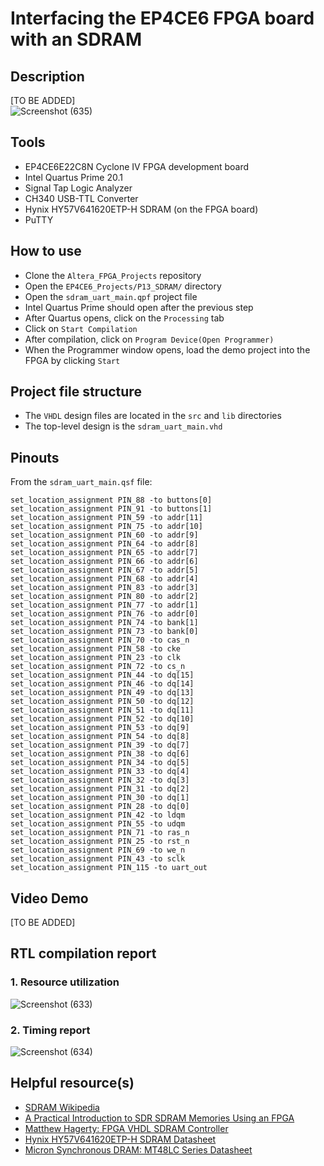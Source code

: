 # Interfacing the EP4CE6 FPGA board with an SDRAM
 
## Description    
[TO BE ADDED]  
![Screenshot (635)](https://github.com/user-attachments/assets/d2ff5056-06fe-4801-97c6-8372c032a13a)  

## Tools  
- EP4CE6E22C8N Cyclone IV FPGA development board
- Intel Quartus Prime 20.1
- Signal Tap Logic Analyzer 
- CH340 USB-TTL Converter
- Hynix HY57V641620ETP-H SDRAM (on the FPGA board)
- PuTTY

## How to use  
- Clone the ``Altera_FPGA_Projects`` repository  
- Open the ``EP4CE6_Projects/P13_SDRAM/`` directory  
- Open the ``sdram_uart_main.qpf`` project file  
- Intel Quartus Prime should open after the previous step  
- After Quartus opens, click on the ``Processing`` tab  
- Click on ``Start Compilation``  
- After compilation, click on ``Program Device(Open Programmer)``  
- When the Programmer window opens, load the demo project into the FPGA by clicking ``Start`` 

## Project file structure  
- The ``VHDL`` design files are located in the ``src`` and ``lib`` directories  
- The top-level design is the ``sdram_uart_main.vhd``  

## Pinouts   
From the ``sdram_uart_main.qsf`` file:
```
set_location_assignment PIN_88 -to buttons[0]
set_location_assignment PIN_91 -to buttons[1]
set_location_assignment PIN_59 -to addr[11]
set_location_assignment PIN_75 -to addr[10]
set_location_assignment PIN_60 -to addr[9]
set_location_assignment PIN_64 -to addr[8]
set_location_assignment PIN_65 -to addr[7]
set_location_assignment PIN_66 -to addr[6]
set_location_assignment PIN_67 -to addr[5]
set_location_assignment PIN_68 -to addr[4]
set_location_assignment PIN_83 -to addr[3]
set_location_assignment PIN_80 -to addr[2]
set_location_assignment PIN_77 -to addr[1]
set_location_assignment PIN_76 -to addr[0]
set_location_assignment PIN_74 -to bank[1]
set_location_assignment PIN_73 -to bank[0]
set_location_assignment PIN_70 -to cas_n
set_location_assignment PIN_58 -to cke
set_location_assignment PIN_23 -to clk
set_location_assignment PIN_72 -to cs_n
set_location_assignment PIN_44 -to dq[15]
set_location_assignment PIN_46 -to dq[14]
set_location_assignment PIN_49 -to dq[13]
set_location_assignment PIN_50 -to dq[12]
set_location_assignment PIN_51 -to dq[11]
set_location_assignment PIN_52 -to dq[10]
set_location_assignment PIN_53 -to dq[9]
set_location_assignment PIN_54 -to dq[8]
set_location_assignment PIN_39 -to dq[7]
set_location_assignment PIN_38 -to dq[6]
set_location_assignment PIN_34 -to dq[5]
set_location_assignment PIN_33 -to dq[4]
set_location_assignment PIN_32 -to dq[3]
set_location_assignment PIN_31 -to dq[2]
set_location_assignment PIN_30 -to dq[1]
set_location_assignment PIN_28 -to dq[0]
set_location_assignment PIN_42 -to ldqm
set_location_assignment PIN_55 -to udqm
set_location_assignment PIN_71 -to ras_n
set_location_assignment PIN_25 -to rst_n
set_location_assignment PIN_69 -to we_n
set_location_assignment PIN_43 -to sclk
set_location_assignment PIN_115 -to uart_out
```

## Video Demo  
[TO BE ADDED] 

## RTL compilation report
### 1. Resource utilization    
![Screenshot (633)](https://github.com/user-attachments/assets/6152fa4e-2398-42bd-9f61-644ceef6163c)  

### 2. Timing report  
![Screenshot (634)](https://github.com/user-attachments/assets/811ff500-41d0-45fe-9b29-d8f1cc9fa9b2)  

## Helpful resource(s)  
- [SDRAM Wikipedia](https://en.wikipedia.org/wiki/Synchronous_dynamic_random-access_memory)
- [A Practical Introduction to SDR SDRAM Memories Using an FPGA](https://www.hackster.io/salvador-canas/a-practical-introduction-to-sdr-sdram-memories-using-an-fpga-8f5949)    
- [Matthew Hagerty: FPGA VHDL SDRAM Controller](https://dnotq.io/sdram/sdram.html)
- [Hynix HY57V641620ETP-H SDRAM Datasheet](https://drive.google.com/file/d/1KJ6eZQNpEoCSRrVL5XWgRT3wEJ9XMWKl/view?usp=sharing)
- [Micron Synchronous DRAM: MT48LC Series Datasheet](https://drive.google.com/file/d/1-jcAcKIaVkb3LXomLF-RawIMkeygFJGp/view?usp=sharing)     
